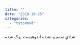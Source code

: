 ```yaml
---
title: ""
date: "2018-10-25"
categories: 
  - "tytomood"
---
```


شادیِ تقسیم نشده اندوهیست بزک شده
